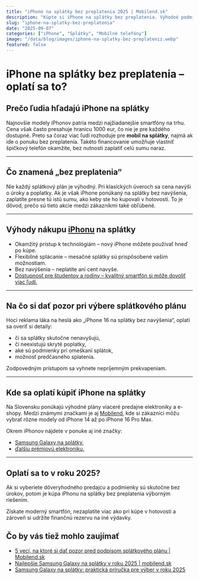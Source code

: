 ```yaml
---
title: "iPhone na splátky bez preplatenia 2025 | Mobilend.sk"
description: "Kúpte si iPhone na splátky bez preplatenia. Výhodné podmienky, rýchla online žiadosť a expresná doprava po Slovensku."
slug: "iphone-na-splatky-bez-preplatenia"
date: "2025-09-07"
categories: ["iPhone", "Splátky", "Mobilné telefóny"]
image: "/data/blog/images/iphone-na-splatky-bez-preplateniz.webp"
featured: false
---
```


# iPhone na splátky bez preplatenia – oplatí sa to?

## Prečo ľudia hľadajú iPhone na splátky  

Najnovšie modely iPhonov patria medzi najžiadanejšie smartfóny na trhu. Cena však často presahuje hranicu 1000 eur, čo nie je pre každého dostupné. Preto sa čoraz viac ľudí rozhoduje pre **mobil na splátky**, najmä ak ide o ponuku bez preplatenia. Takéto financovanie umožňuje vlastniť špičkový telefón okamžite, bez nutnosti zaplatiť celú sumu naraz.  

---

## Čo znamená „bez preplatenia“  

Nie každý splátkový plán je výhodný. Pri klasických úveroch sa cena navýši o úroky a poplatky. Ak je však iPhone ponúkaný na splátky bez navýšenia, zaplatíte presne tú istú sumu, ako keby ste ho kupovali v hotovosti. To je dôvod, prečo sú tieto akcie medzi zákazníkmi také obľúbené.  

---

## Výhody nákupu [iPhonu](https://mobilend.sk/katalog) na splátky  

- Okamžitý prístup k technológiám – nový iPhone môžete používať hneď po kúpe.  
- Flexibilné splácanie – mesačné splátky sú prispôsobené vašim možnostiam.  
- Bez navýšenia – neplatíte ani cent navyše.  
- [Dostupnosť pre študentov a rodiny – kvalitný smartfón si môže dovoliť viac ľudí.](https://mobilend.sk/blog)  

---

## Na čo si dať pozor pri výbere splátkového plánu  

Hoci reklama láka na heslá ako „iPhone 16 na splátky bez navýšenia“, oplatí sa overiť si detaily:  

- či sa splátky skutočne nenavyšujú,  
- či neexistujú skryté poplatky,  
- aké sú podmienky pri omeškaní splátok,  
- možnosť predčasného splatenia.  

Zodpovedným prístupom sa vyhnete nepríjemným prekvapeniam.  

---

## Kde sa oplatí kúpiť iPhone na splátky  

Na Slovensku ponúkajú výhodné plány viaceré predajne elektroniky a e-shopy. Medzi známymi značkami je aj [Mobilend](https://mobilend.sk/), kde si zákazníci môžu vybrať rôzne modely od iPhone 14 až po iPhone 16 Pro Max.  

Okrem iPhonov nájdete v ponuke aj iné značky:  
- [Samsung Galaxy na splátky](https://mobilend.sk/katalog),   
- [ďalšiu prémiovú elektroniku. ](https://mobilend.sk/katalog/)

---

## Oplatí sa to v roku 2025?  

Ak si vyberiete dôveryhodného predajcu a podmienky sú skutočne bez úrokov, potom je kúpa iPhonu na splátky bez preplatenia výborným riešením.  

Získate moderný smartfón, nezaplatíte viac ako pri kúpe v hotovosti a zároveň si udržíte finančnú rezervu na iné výdavky.  


## Čo by vás tiež mohlo zaujímať

- [5 vecí, na ktoré si dať pozor pred podpisom splátkového plánu | Mobilend.sk](https://mobilend.sk/blog/5-veci-pred-podpisom-splatkoveho-planu)
- [Najlepšie Samsung Galaxy na splátky v roku 2025 | mobilend.sk](https://mobilend.sk/blog/najlepsie-samsung-galaxy-na-splatky-v-roku-2025)
- [Samsung Galaxy na splátky: praktická príručka pre výber v roku 2025](https://mobilend.sk/blog/samsung-galaxy-na-splatky-prakticky-sprievodca-2025)



